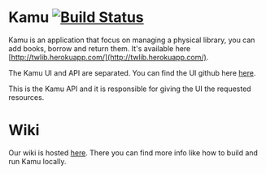 # Kamu [![Build Status](https://snap-ci.com/tw-library/library-api/branch/master/build_image)](https://snap-ci.com/tw-library/library-api/branch/master)

Kamu is an application that focus on managing a physical library, you can add books, borrow and return them. It's available here [http://twlib.herokuapp.com/](http://twlib.herokuapp.com/).

The Kamu UI and API are separated. You can find the UI github here [here](https://github.com/tw-library/library-ui).

This is the Kamu API and it is responsible for giving the UI the requested resources.

# Wiki

Our wiki is hosted [here](https://github.com/tw-library/library-api/wiki). There you can find more info like how to build and run Kamu locally.